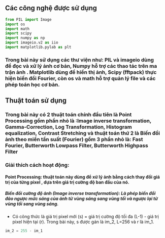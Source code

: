 ## Các công nghệ được sử dụng
```python
from PIL import Image
import os
import math
import scipy
import numpy as np
import imageio.v2 as iio
import matplotlib.pylab as plt

```
### Trong bài này sử dụng các thư viện như: PIL và imageio dùng để đọc và xử lý ảnh cơ bản, Numpy hỗ trợ các thao tác trên ma trận ảnh . Matplotlib dùng để hiển thị ảnh, Scipy (fftpack) thực hiện biến đổi Fourier, còn os và math hỗ trợ quản lý file và các phép toán học cơ bản.
## Thuật toán sử dụng
### Trong bài này có 2 thuật toán chính đầu tiên là Point Processing gồm phần nhỏ là :Image inverse transformation, Gamma-Correction, Log Transformation, Histogram equalization, Contrast Stretching và thuật toán thứ 2 là Biến đổi ảnh theo miền tần suất (Fourier) gồm 3 phần nhỏ là:  Fast Fourier, Butterworth Lowpass Filter, Butterworth Highpass Filter
### Giải thích cách hoạt động:
#### Point Processing: thuật toán này dùng để xử lý ảnh bằng cách thay đổi giá trị của từng pixel , dựa trên giá trị cường độ ban đầu của nó.
##### Biến đổi cường độ ảnh (Image inverse transformation): Là phép biến đổi đảo ngược mức sáng của ảnh từ vùng sáng sang vùng tối và ngược lại từ vùng tối sang vùng sáng.
- Có công thức là giá trị pixel mới (s) = giá trị cường độ tối đa (L-1) - giá trị pixel hiện tại (r). Trong bài này, s được gán là im_2, L=256 và r là im_1.
```python
im_2 = 255 - im_1
```


